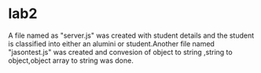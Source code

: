 # lab2
A file named as "server.js" was created with student details and the student is classified into either an alumini or student.Another file named "jasontest.js" was created and convesion of object to string ,string to object,object array to string was done.
